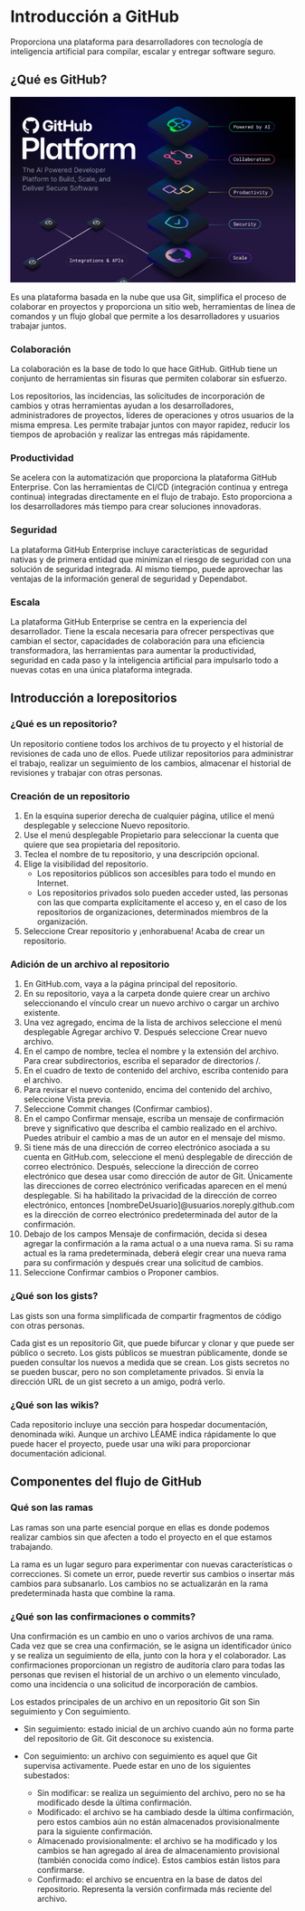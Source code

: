# Introducción a GitHub

Proporciona una plataforma para desarrolladores con tecnología de inteligencia artificial para compilar, escalar y entregar software seguro.

## ¿Qué es GitHub?

![](../Images/GitHub.png)

Es una plataforma basada en la nube que usa Git, simplifica el proceso de colaborar en proyectos y proporciona un sitio web, herramientas de línea de comandos y un flujo global que permite a los desarrolladores y usuarios trabajar juntos.

### Colaboración

La colaboración es la base de todo lo que hace GitHub. GitHub tiene un conjunto de herramientas sin fisuras que permiten colaborar sin esfuerzo.

Los repositorios, las incidencias, las solicitudes de incorporación de cambios y otras herramientas ayudan a los desarrolladores, administradores de proyectos, líderes de operaciones y otros usuarios de la misma empresa. Les permite trabajar juntos con mayor rapidez, reducir los tiempos de aprobación y realizar las entregas más rápidamente.

### Productividad

Se acelera con la automatización que proporciona la plataforma GitHub Enterprise. Con las herramientas de CI/CD (integración continua y entrega continua) integradas directamente en el flujo de trabajo. Esto proporciona a los desarrolladores más tiempo para crear soluciones innovadoras.

### Seguridad

La plataforma GitHub Enterprise incluye características de seguridad nativas y de primera entidad que minimizan el riesgo de seguridad con una solución de seguridad integrada. Al mismo tiempo, puede aprovechar las ventajas de la información general de seguridad y Dependabot.

### Escala

La plataforma GitHub Enterprise se centra en la experiencia del desarrollador. Tiene la escala necesaria para ofrecer perspectivas que cambian el sector, capacidades de colaboración para una eficiencia transformadora, las herramientas para aumentar la productividad, seguridad en cada paso y la inteligencia artificial para impulsarlo todo a nuevas cotas en una única plataforma integrada.

## Introducción a lorepositorios

### ¿Qué es un repositorio?

Un repositorio contiene todos los archivos de tu proyecto y el historial de revisiones de cada uno de ellos. Puede utilizar repositorios para administrar el trabajo, realizar un seguimiento de los cambios, almacenar el historial de revisiones y trabajar con otras personas.

### Creación de un repositorio

1. En la esquina superior derecha de cualquier página, utilice el menú desplegable y seleccione Nuevo repositorio.
2. Use el menú desplegable Propietario para seleccionar la cuenta que quiere que sea propietaria del repositorio.
3. Teclea el nombre de tu repositorio, y una descripción opcional.
4. Elige la visibilidad del repositorio.
    - Los repositorios públicos son accesibles para todo el mundo en Internet.
    -  Los repositorios privados solo pueden acceder usted, las personas con las que comparta explícitamente el acceso y, en el caso de los repositorios de organizaciones, determinados miembros de la organización.
5. Seleccione Crear repositorio y ¡enhorabuena! Acaba de crear un repositorio.

### Adición de un archivo al repositorio

1. En GitHub.com, vaya a la página principal del repositorio.
2. En su repositorio, vaya a la carpeta donde quiere crear un archivo seleccionando el vínculo crear un nuevo archivo o cargar un archivo existente.
3. Una vez agregado, encima de la lista de archivos seleccione el menú desplegable Agregar archivo ᐁ. Después seleccione Crear nuevo archivo.
4. En el campo de nombre, teclea el nombre y la extensión del archivo. Para crear subdirectorios, escriba el separador de directorios /.
5. En el cuadro de texto de contenido del archivo, escriba contenido para el archivo.
6. Para revisar el nuevo contenido, encima del contenido del archivo, seleccione Vista previa.
7. Seleccione Commit changes (Confirmar cambios).
8. En el campo Confirmar mensaje, escriba un mensaje de confirmación breve y significativo que describa el cambio realizado en el archivo. Puedes atribuir el cambio a mas de un autor en el mensaje del mismo.
9. Si tiene más de una dirección de correo electrónico asociada a su cuenta en GitHub.com, seleccione el menú desplegable de dirección de correo electrónico. Después, seleccione la dirección de correo electrónico que desea usar como dirección de autor de Git. Únicamente las direcciones de correo electrónico verificadas aparecen en el menú desplegable. Si ha habilitado la privacidad de la dirección de correo electrónico, entonces [nombreDeUsuario]@usuarios.noreply.github.com es la dirección de correo electrónico predeterminada del autor de la confirmación.
10. Debajo de los campos Mensaje de confirmación, decida si desea agregar la confirmación a la rama actual o a una nueva rama. Si su rama actual es la rama predeterminada, deberá elegir crear una nueva rama para su confirmación y después crear una solicitud de cambios.
11. Seleccione Confirmar cambios o Proponer cambios.

### ¿Qué son los gists?

Las gists son una forma simplificada de compartir fragmentos de código con otras personas.

Cada gist es un repositorio Git, que puede bifurcar y clonar y que puede ser público o secreto. Los gists públicos se muestran públicamente, donde se pueden consultar los nuevos a medida que se crean. Los gists secretos no se pueden buscar, pero no son completamente privados. Si envía la dirección URL de un gist secreto a un amigo, podrá verlo.

### ¿Qué son las wikis?

Cada repositorio incluye una sección para hospedar documentación, denominada wiki. Aunque un archivo LÉAME indica rápidamente lo que puede hacer el proyecto, puede usar una wiki para proporcionar documentación adicional.

## Componentes del flujo de GitHub

### Qué son las ramas

Las ramas son una parte esencial porque en ellas es donde podemos realizar cambios sin que afecten a todo el proyecto en el que estamos trabajando.

La rama es un lugar seguro para experimentar con nuevas características o correcciones. Si comete un error, puede revertir sus cambios o insertar más cambios para subsanarlo. Los cambios no se actualizarán en la rama predeterminada hasta que combine la rama.

### ¿Qué son las confirmaciones o commits?

Una confirmación es un cambio en uno o varios archivos de una rama. Cada vez que se crea una confirmación, se le asigna un identificador único y se realiza un seguimiento de ella, junto con la hora y el colaborador. Las confirmaciones proporcionan un registro de auditoría claro para todas las personas que revisen el historial de un archivo o un elemento vinculado, como una incidencia o una solicitud de incorporación de cambios.

Los estados principales de un archivo en un repositorio Git son Sin seguimiento y Con seguimiento.

- Sin seguimiento: estado inicial de un archivo cuando aún no forma parte del repositorio de Git. Git desconoce su existencia.

- Con seguimiento: un archivo con seguimiento es aquel que Git supervisa activamente. Puede estar en uno de los siguientes subestados:

    - Sin modificar: se realiza un seguimiento del archivo, pero no se ha modificado desde la última confirmación.
    - Modificado: el archivo se ha cambiado desde la última confirmación, pero estos cambios aún no están almacenados provisionalmente para la siguiente confirmación.
    - Almacenado provisionalmente: el archivo se ha modificado y los cambios se han agregado al área de almacenamiento provisional (también conocida como índice). Estos cambios están listos para confirmarse.
    - Confirmado: el archivo se encuentra en la base de datos del repositorio. Representa la versión confirmada más reciente del archivo.